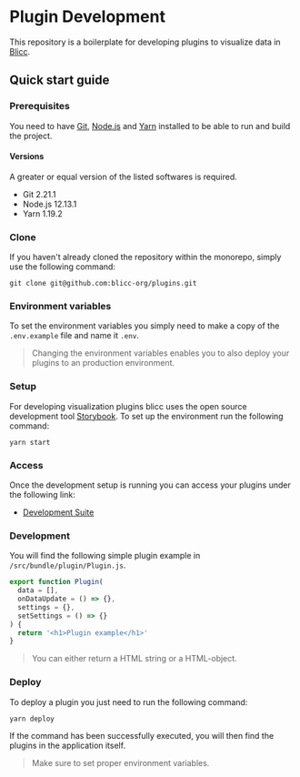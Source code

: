 # Plugin Development

This repository is a boilerplate for developing plugins to visualize data in [Blicc](https://blicc.org). 

## Quick start guide

### Prerequisites

You need to have [Git](https://git-scm.com/downloads), 
[Node.js](https://nodejs.org/en/download/) and [Yarn](https://classic.yarnpkg.com/en/docs/install) installed to be able to run and build the project.

#### Versions

A greater or equal version of the listed softwares is required.
* Git 2.21.1
* Node.js 12.13.1
* Yarn 1.19.2

### Clone

If you haven't already cloned the repository within the monorepo, simply use the following command:

    git clone git@github.com:blicc-org/plugins.git

### Environment variables

To set the environment variables you simply need to make a copy of the `.env.example`
file and name it `.env`.

> Changing the environment variables enables you to also deploy your plugins to an production environment.

### Setup

For developing visualization plugins blicc uses the open source development tool [Storybook](https://storybook.js.org/). To set up the environment run the following command: 

    yarn start

### Access

Once the development setup is running you can access your plugins under the following link:

* [Development Suite](http://localhost:9090)

### Development

You will find the following simple plugin example in `/src/bundle/plugin/Plugin.js`. 

```js
export function Plugin(
  data = [],
  onDataUpdate = () => {},
  settings = {},
  setSettings = () => {}
) {
  return '<h1>Plugin example</h1>'
}
```

> You can either return a HTML string or a HTML-object.

### Deploy

To deploy a plugin you just need to run the following command:

    yarn deploy

If the command has been successfully executed, you will then find the plugins in the application itself.

> Make sure to set proper environment variables.
